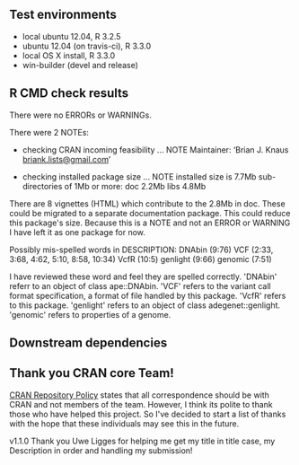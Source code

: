 
## Test environments
* local ubuntu 12.04, R 3.2.5
* ubuntu 12.04 (on travis-ci), R 3.3.0
* local OS X install, R 3.3.0
* win-builder (devel and release)


## R CMD check results
There were no ERRORs or WARNINGs. 

There were 2 NOTEs:

* checking CRAN incoming feasibility ... NOTE
Maintainer: ‘Brian J. Knaus <briank.lists@gmail.com>’

* checking installed package size ... NOTE
  installed size is  7.7Mb
  sub-directories of 1Mb or more:
    doc    2.2Mb
    libs   4.8Mb

There are 8 vignettes (HTML) which contribute to the 2.8Mb in doc.
These could be migrated to a separate documentation package.
This could reduce this package's size.
Because this is a NOTE and not an ERROR or WARNING I have left it as one package for now.


Possibly mis-spelled words in DESCRIPTION:
  DNAbin (9:76)
  VCF (2:33, 3:68, 4:62, 5:10, 8:58, 10:34)
  VcfR (10:5)
  genlight (9:66)
  genomic (7:51)

I have reviewed these word and feel they are spelled correctly.
'DNAbin' referr to an object of class ape::DNAbin.
'VCF' refers to the variant call format specification, a format of file handled by this package.
'VcfR' refers to this package.
'genlight' refers to an object of class adegenet::genlight.
'genomic' refers to properties of a genome.


## Downstream dependencies



## Thank you CRAN core Team!

[CRAN Repository Policy](https://cran.r-project.org/web/packages/policies.html) states that all correspondence should be with CRAN and not members of the team.
However, I think its polite to thank those who have helped this project.
So I've decided to start a list of thanks with the hope that these individuals may see this in the future.

v1.1.0 Thank you Uwe Ligges for helping me get my title in title case, my Description in order and handling my submission!


